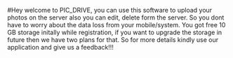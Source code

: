 #Hey welcome to PIC_DRIVE, you can use this software to upload your photos on the server also you can edit, delete form the server. So you dont have to worry about the data loss from your mobile/system. You got free 10 GB storage initally while registration, if you want to upgrade the storage in future then we have two plans for that. So for more details kindly use our application and give us a feedback!!! 